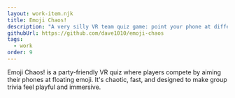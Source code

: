 ```yaml
---
layout: work-item.njk
title: Emoji Chaos!
description: "A very silly VR team quiz game: point your phone at different emoji to select the right answer."
githubUrl: https://github.com/dave1010/emoji-chaos
tags:
  - work
order: 9
---
```

Emoji Chaos! is a party-friendly VR quiz where players compete by aiming their phones at floating emoji. It's chaotic, fast,
and designed to make group trivia feel playful and immersive.
